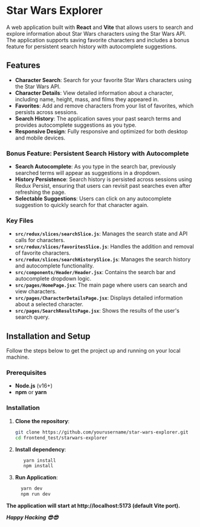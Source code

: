 # Star Wars Explorer

A web application built with **React** and **Vite** that allows users to search and explore information about Star Wars characters using the Star Wars API. The application supports saving favorite characters and includes a bonus feature for persistent search history with autocomplete suggestions.

## Features

- **Character Search**: Search for your favorite Star Wars characters using the Star Wars API.
- **Character Details**: View detailed information about a character, including name, height, mass, and films they appeared in.
- **Favorites**: Add and remove characters from your list of favorites, which persists across sessions.
- **Search History**: The application saves your past search terms and provides autocomplete suggestions as you type.
- **Responsive Design**: Fully responsive and optimized for both desktop and mobile devices.

### Bonus Feature: Persistent Search History with Autocomplete

- **Search Autocomplete**: As you type in the search bar, previously searched terms will appear as suggestions in a dropdown.
- **History Persistence**: Search history is persisted across sessions using Redux Persist, ensuring that users can revisit past searches even after refreshing the page.
- **Selectable Suggestions**: Users can click on any autocomplete suggestion to quickly search for that character again.


### Key Files

- **`src/redux/slices/searchSlice.js`**: Manages the search state and API calls for characters.
- **`src/redux/slices/favoritesSlice.js`**: Handles the addition and removal of favorite characters.
- **`src/redux/slices/searchHistorySlice.js`**: Manages the search history and autocomplete functionality.
- **`src/components/Header/Header.jsx`**: Contains the search bar and autocomplete dropdown logic.
- **`src/pages/HomePage.jsx`**: The main page where users can search and view characters.
- **`src/pages/CharacterDetailsPage.jsx`**: Displays detailed information about a selected character.
- **`src/pages/SearchResultsPage.jsx`**: Shows the results of the user's search query.

## Installation and Setup

Follow the steps below to get the project up and running on your local machine.

### Prerequisites

- **Node.js** (v16+)
- **npm** or **yarn**

### Installation

1. **Clone the repository**:

   ```bash
   git clone https://github.com/yourusername/star-wars-explorer.git
   cd frontend_test/starwars-explorer

2. **Install dependency**:

    ```bash
       yarn install
       npm install
   
3. **Run Application**:

     ```bash
       yarn dev
       npm run dev

**The application will start at http://localhost:5173 (default Vite port).**

***Happy Hacking 😎😎***
